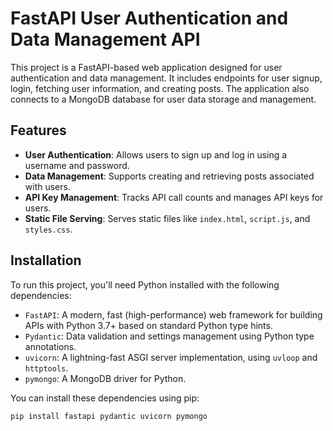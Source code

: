 # FastAPI User Authentication and Data Management API

This project is a FastAPI-based web application designed for user authentication and data management. It includes endpoints for user signup, login, fetching user information, and creating posts. The application also connects to a MongoDB database for user data storage and management.

## Features

- **User Authentication**: Allows users to sign up and log in using a username and password.
- **Data Management**: Supports creating and retrieving posts associated with users.
- **API Key Management**: Tracks API call counts and manages API keys for users.
- **Static File Serving**: Serves static files like `index.html`, `script.js`, and `styles.css`.

## Installation

To run this project, you'll need Python installed with the following dependencies:

- `FastAPI`: A modern, fast (high-performance) web framework for building APIs with Python 3.7+ based on standard Python type hints.
- `Pydantic`: Data validation and settings management using Python type annotations.
- `uvicorn`: A lightning-fast ASGI server implementation, using `uvloop` and `httptools`.
- `pymongo`: A MongoDB driver for Python.

You can install these dependencies using pip:

```bash
pip install fastapi pydantic uvicorn pymongo

